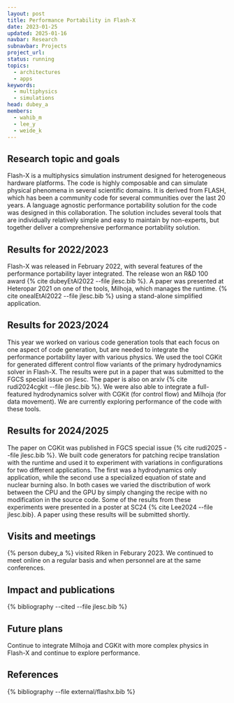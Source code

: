 ```yaml
---
layout: post
title: Performance Portability in Flash-X
date: 2023-01-25
updated: 2025-01-16
navbar: Research
subnavbar: Projects
project_url:
status: running
topics:
  - architectures
  - apps
keywords:
  - multiphysics
  - simulations
head: dubey_a
members:
  - wahib_m
  - lee_y
  - weide_k
---
```


## Research topic and goals

Flash-X is a multiphysics simulation instrument designed for heterogeneous hardware platforms. The code is highly composable and can simulate physical phenomena in several scientific domains. It is derived from FLASH, which has been a community code for several communities over the last 20 years.  A language agnostic performance portability solution for the code was designed in this collaboration. The solution includes several tools that are individually relatively simple and easy to maintain by non-experts, but together deliver a comprehensive performance portability solution.

## Results for 2022/2023

Flash-X was released in February 2022, with several features of the performance portability layer integrated. The release won an R&D 100 award
 {% cite dubeyEtAl2022 --file jlesc.bib %}. A paper was presented at Heteropar 2021 on one of the tools, Milhoja, which manages the runtime. {% cite onealEtAl2022 --file jlesc.bib %} using a stand-alone simplified application.

## Results for 2023/2024
This year we worked on various code generation tools that each focus on one aspect of code generation, but are needed to integrate the performance portability layer with various physics. We used the tool CGKit for generated different control flow variants of the primary hydrodynamics solver in Flash-X. The results were put in a paper that was submitted to the FGCS special issue on jlesc. The paper is also on arxiv {% cite rudi2024cgkit --file jlesc.bib %}. We were also able to integrate a full-featured hydrodynamics solver with CGKit (for control flow) and Milhoja (for data movement). We are currently exploring performance of the code with these tools. 

## Results for 2024/2025
The paper on CGKit was published in FGCS special issue {% cite rudi2025 --file jlesc.bib %}. We built code generators for patching recipe translation with the runtime and used it to experiment with variations in configurations for two different applications. The first was a hydrodynamics only application, while the second use a specialized equation of state and nuclear burning also. In both cases we varied the disctribution of work between the CPU and the GPU by simply changing the recipe with no modification in the source code. Some of the results from these experiments were presented in a poster at SC24 {% cite Lee2024 --file jlesc.bib}. A paper using these results will be submitted shortly.

## Visits and meetings

{% person dubey_a %} visited Riken in Feburary 2023. We continued to meet online on a regular basis and when personnel are at the same conferences.

## Impact and publications

{% bibliography --cited --file jlesc.bib %}


## Future plans

Continue to integrate Milhoja and CGKit with more complex physics in Flash-X and continue to explore performance.


## References

{% bibliography --file external/flashx.bib %}
